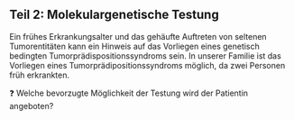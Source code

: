 ## **Teil 2: Molekulargenetische Testung**

Ein frühes Erkrankungsalter und das gehäufte Auftreten von
seltenen Tumorentitäten kann ein Hinweis auf das Vorliegen eines genetisch
bedingten Tumorprädispositionssyndroms sein. In unserer Familie ist das
Vorliegen eines Tumorprädipositionssyndroms möglich, da zwei Personen früh
erkrankten.

❓ Welche bevorzugte Möglichkeit der Testung wird der
Patientin angeboten?

